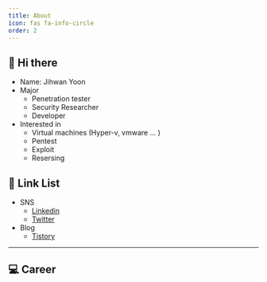 ```yaml
---
title: About
icon: fas fa-info-circle
order: 2
---
```

## 👋 Hi there 
- Name: Jihwan Yoon
- Major
  - Penetration tester
  - Security Researcher
  - Developer
- Interested in
  - Virtual machines (Hyper-v, vmware ... )
  - Pentest
  - Exploit
  - Resersing

## 🔗 Link List
- SNS
  - [Linkedin](https://www.linkedin.com/in/blackcon/)
  - [Twitter](https://twitter.com/jh_blank)
- Blog
  - [Tistory](https://blackcon.tistory.com/)

---
## 💻 Career